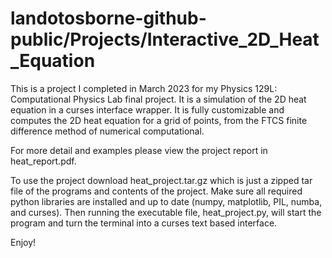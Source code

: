 # landotosborne-github-public/Projects/Interactive_2D_Heat_Equation

This is a project I completed in March 2023 for my Physics 129L: Computational Physics Lab final project.
It is a simulation of the 2D heat equation in a curses interface wrapper. It is fully customizable and computes the 2D heat equation for a grid of points, from the FTCS finite difference method of numerical computational.

For more detail and examples please view the project report in heat_report.pdf.

To use the project download heat_project.tar.gz which is just a zipped tar file of the programs and contents of the project. Make sure all required python libraries are installed and up to date (numpy, matplotlib, PIL, numba, and curses). Then running the executable file, heat_project.py, will start the program and turn the terminal into a curses text based interface.

Enjoy!

